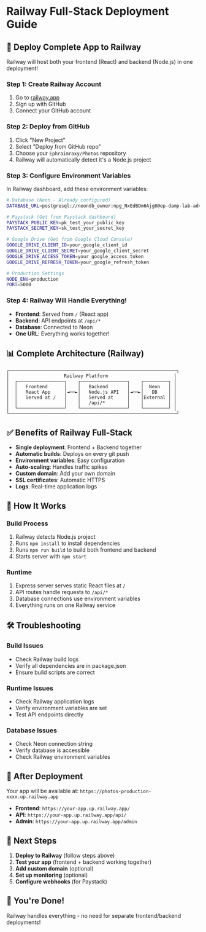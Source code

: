 # Railway Full-Stack Deployment Guide

## 🚀 Deploy Complete App to Railway

Railway will host both your frontend (React) and backend (Node.js) in one deployment!

### Step 1: Create Railway Account
1. Go to [railway.app](https://railway.app)
2. Sign up with GitHub
3. Connect your GitHub account

### Step 2: Deploy from GitHub
1. Click "New Project"
2. Select "Deploy from GitHub repo"
3. Choose your `Ephraimraxy/Photos` repository
4. Railway will automatically detect it's a Node.js project

### Step 3: Configure Environment Variables
In Railway dashboard, add these environment variables:

```bash
# Database (Neon - Already configured)
DATABASE_URL=postgresql://neondb_owner:npg_NxEdBDm6Ajg0@ep-damp-lab-advdixzi-pooler.c-2.us-east-1.aws.neon.tech/neondb?sslmode=require&channel_binding=require

# Paystack (Get from Paystack dashboard)
PAYSTACK_PUBLIC_KEY=pk_test_your_public_key
PAYSTACK_SECRET_KEY=sk_test_your_secret_key

# Google Drive (Get from Google Cloud Console)
GOOGLE_DRIVE_CLIENT_ID=your_google_client_id
GOOGLE_DRIVE_CLIENT_SECRET=your_google_client_secret
GOOGLE_DRIVE_ACCESS_TOKEN=your_google_access_token
GOOGLE_DRIVE_REFRESH_TOKEN=your_google_refresh_token

# Production Settings
NODE_ENV=production
PORT=5000
```

### Step 4: Railway Will Handle Everything!
- **Frontend**: Served from `/` (React app)
- **Backend**: API endpoints at `/api/*`
- **Database**: Connected to Neon
- **One URL**: Everything works together!

## 📊 Complete Architecture (Railway)

```
┌─────────────────────────────────────────────────────────────┐
│                    Railway Platform                        │
│  ┌─────────────────┐    ┌─────────────────┐    ┌─────────┐ │
│  │   Frontend      │    │   Backend       │    │  Neon   │ │
│  │   React App     │◄──►│   Node.js API   │◄──►│   DB    │ │
│  │   Served at /   │    │   Served at     │    │External │ │
│  │                 │    │   /api/*        │    │         │ │
│  └─────────────────┘    └─────────────────┘    └─────────┘ │
└─────────────────────────────────────────────────────────────┘
```

## ✅ Benefits of Railway Full-Stack

- **Single deployment**: Frontend + Backend together
- **Automatic builds**: Deploys on every git push
- **Environment variables**: Easy configuration
- **Auto-scaling**: Handles traffic spikes
- **Custom domain**: Add your own domain
- **SSL certificates**: Automatic HTTPS
- **Logs**: Real-time application logs

## 🔧 How It Works

### Build Process
1. Railway detects Node.js project
2. Runs `npm install` to install dependencies
3. Runs `npm run build` to build both frontend and backend
4. Starts server with `npm start`

### Runtime
1. Express server serves static React files at `/`
2. API routes handle requests to `/api/*`
3. Database connections use environment variables
4. Everything runs on one Railway service

## 🛠️ Troubleshooting

### Build Issues
- Check Railway build logs
- Verify all dependencies are in package.json
- Ensure build scripts are correct

### Runtime Issues
- Check Railway application logs
- Verify environment variables are set
- Test API endpoints directly

### Database Issues
- Check Neon connection string
- Verify database is accessible
- Check Railway environment variables

## 🚀 After Deployment

Your app will be available at:
`https://photos-production-xxxx.up.railway.app`

- **Frontend**: `https://your-app.up.railway.app/`
- **API**: `https://your-app.up.railway.app/api/`
- **Admin**: `https://your-app.up.railway.app/admin`

## 📝 Next Steps

1. **Deploy to Railway** (follow steps above)
2. **Test your app** (frontend + backend working together)
3. **Add custom domain** (optional)
4. **Set up monitoring** (optional)
5. **Configure webhooks** (for Paystack)

## 🎉 You're Done!

Railway handles everything - no need for separate frontend/backend deployments!
